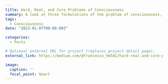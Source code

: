 ```yaml
---
title: Hard, Real, and Core Problems of Consciousness
summary: A look at three formulations of the problem of consciousness, their metaphysical assumptions, and their implication for science.
tags:
  - Consciousness
date: "2023-01-07T00:00:00Z"

categories:
  - Posts

# Optional external URL for project (replaces project detail page).
external_link: https://medium.com/@francesco_94581/hard-real-and-core-problems-of-consciousness-b253d03a484c

image:
  caption: ''
  focal_point: Smart
---
```

